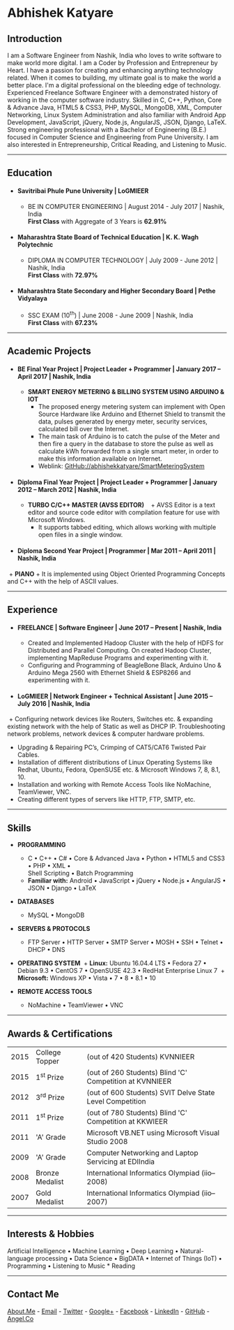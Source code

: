 # Abhishek Katyare

## __Introduction__
I am a Software Engineer from Nashik, India who loves to write software to make world more digital. I am a Coder by Profession and Entrepreneur by Heart. I have a passion for creating and enhancing anything technology related. When it comes to building, my ultimate goal is to make the world a better place. I'm a digital professional on the bleeding edge of technology. Experienced Freelance Software Engineer with a demonstrated history of working in the computer software industry. Skilled in C, C++, Python, Core & Advance Java, HTML5 & CSS3, PHP, MySQL, MongoDB, XML, Computer Networking, Linux System Administration and also familiar with Android App Development, JavaScript, jQuery, Node.js, AngularJS, JSON, Django, LaTeX. Strong engineering professional with a Bachelor of Engineering (B.E.) focused in Computer Science and Engineering from Pune University. I am also interested in Entrepreneurship, Critical Reading, and Listening to Music.

----------

## __Education__
+ #### Savitribai Phule Pune University | LoGMIEER
  + BE IN COMPUTER ENGINEERING | August 2014 - July 2017 | Nashik, India  
    **First Class** with Aggregate of 3 Years is **62.91%**
+ #### Maharashtra State Board of Technical Education | K. K. Wagh Polytechnic
  + DIPLOMA IN COMPUTER TECHNOLOGY | July 2009 - June 2012 | Nashik, India  
    **First Class** with **72.97%**
+ #### Maharashtra State Secondary and Higher Secondary Board | Pethe Vidyalaya
  + SSC EXAM (10<sup>th</sup>) | June 2008 - June 2009 | Nashik, India  
    **First Class** with **67.23%**

----------

## __Academic Projects__
+ #### BE Final Year Project | **Project Leader + Programmer** | January 2017 – April 2017 | Nashik, India
  + **SMART ENERGY METERING & BILLING SYSTEM USING ARDUINO & IOT**
    + The proposed energy metering system can implement with Open Source Hardware like Arduino and Ethernet Shield to transmit the data, pulses generated by energy meter, security services, calculated bill over the Internet.
    + The main task of Arduino is to catch the pulse of the Meter and then fire a query in the database to store the pulse as well as calculate kWh forwarded from a single smart meter, in order to make this information available on Internet.
    + Weblink: [GitHub://abhishekkatyare/SmartMeteringSystem](https://github.com/abhishekkatyare/SmartMeteringSystem)

+ #### Diploma Final Year Project | **Project Leader + Programmer** | January 2012 – March 2012 | Nashik, India
  + **TURBO C/C++ MASTER (AVSS EDITOR)**
    + AVSS Editor is a text editor and source code editor with compilation feature for use with Microsoft Windows.
    + It supports tabbed editing, which allows working with multiple open files in a single window.

+ #### Diploma Second Year Project | **Programmer** | Mar 2011 – April 2011 | Nashik, India
  + **PIANO**
    + It is implemented using Object Oriented Programming Concepts and C++ with the help of ASCII values.

----------

## __Experience__
+ #### FREELANCE | **Software Engineer** | June 2017 – Present | Nashik, India
  + Created and Implemented Hadoop Cluster with the help of HDFS for Distributed and Parallel Computing. On created Hadoop Cluster, implementing MapReduse Programs and experimenting with it.
  + Configuring and Programming of BeagleBone Black, Arduino Uno & Arduino Mega 2560 with Ethernet Shield & ESP8266 and experimenting with it.
+ #### LoGMIEER | **Network Engineer + Technical Assistant** | June 2015 – July 2016 | Nashik, India
  + Configuring network devices like Routers, Switches etc. & expanding existing network with the help of Static as well as DHCP IP. Troubleshooting network problems, network devices & computer hardware problems.
  + Upgrading & Repairing PC’s, Crimping of CAT5/CAT6 Twisted Pair Cables.
  + Installation of different distributions of Linux Operating Systems like Redhat, Ubuntu, Fedora, OpenSUSE etc. & Microsoft Windows 7, 8, 8.1, 10.
  + Installation and working with Remote Access Tools like NoMachine, TeamViewer, VNC.
  + Creating different types of servers like HTTP, FTP, SMTP, etc.

----------

## __Skills__
+ **PROGRAMMING**
  + C • C++ • C# • Core & Advanced Java • Python • HTML5 and CSS3 • PHP • XML •  
Shell Scripting • Batch Programming  
  + **Familiar with:** Android • JavaScript • jQuery • Node.js • AngularJS • JSON • Django • LaTeX  
  
+ **DATABASES**
  + MySQL • MongoDB  
  
+ **SERVERS & PROTOCOLS**
  + FTP Server • HTTP Server • SMTP Server • MOSH • SSH • Telnet • DHCP • DNS  
  
+ **OPERATING SYSTEM**
  + **Linux:** Ubuntu 16.04.4 LTS • Fedora 27 • Debian 9.3 • CentOS 7 • OpenSUSE 42.3 • RedHat Enterprise Linux 7
  + **Microsoft:** Windows XP • Vista • 7 • 8 • 8.1 • 10 
  
+ **REMOTE ACCESS TOOLS**
  + NoMachine • TeamViewer • VNC

----------

## __Awards & Certifications__
<table>
  <tr>
    <td>2015</td>
    <td>College Topper</td>
    <td>(out of 420 Students) KVNNIEER</td>
  </tr>
  <tr>
    <td>2015</td>
    <td>1<sup>st</sup> Prize</td>
    <td>(out of 260 Students) Blind 'C' Competition at KVNNIEER</td>
  </tr>
  <tr>
    <td>2012</td>
    <td>3<sup>rd</sup> Prize</td>
    <td>(out of 600 Students) SVIT Delve State Level Competition</td>
  </tr>
  <tr>
    <td>2011</td>
    <td>1<sup>st</sup> Prize</td>
    <td>(out of 780 Students) Blind 'C' Competition at KKWIEER</td>
  </tr>
  <tr>
    <td>2011</td>
    <td>'A' Grade</td>
    <td>Microsoft VB.NET using Microsoft Visual Studio 2008</td>
  </tr>
  <tr>
    <td>2009</td>
    <td>'A' Grade</td>
    <td>Computer Networking and Laptop Servicing at EDIIndia</td>
  </tr>
  <tr>
    <td>2008</td>
    <td>Bronze Medalist</td>
    <td>International Informatics Olympiad (iio–2008)</td>
  </tr>
  <tr>
    <td>2007</td>
    <td>Gold Medalist</td>
    <td>International Informatics Olympiad (iio–2007)</td>
  </tr>
</table>

----------

## __Interests & Hobbies__
Artificial Intelligence • Machine Learning • 
Deep Learning • Natural-language
processing • Data Science • BigDATA •
Internet of Things (IoT) • Programming • Listening to Music * Reading

----------

## __Contact Me__
[About.Me](https://about.me/abhishekkatyare) -
[Email](mailto:abhishekkatyare@gmail.com) - 
[Twitter](https://twitter.com/AbhishekKatyare) -
[Google+](https://plus.google.com/+AbhishekKatyare) -
[Facebook](https://www.facebook.com/KatyareAbhishek) -
[LinkedIn](http://www.linkedin.com/in/abhishekkatyare) -
[GitHub](https://github.com/abhishekkatyare) -
[Angel.Co](https://angel.co/abhishekkatyare)
